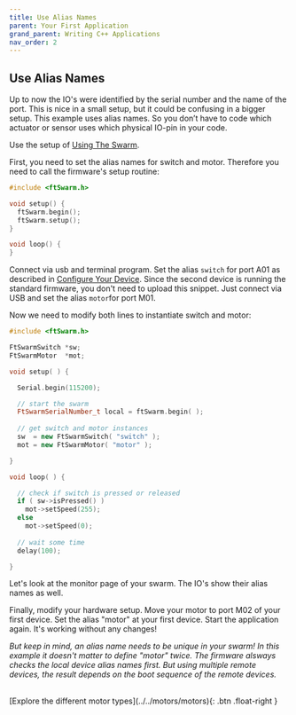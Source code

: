 ```yaml
---
title: Use Alias Names
parent: Your First Application
grand_parent: Writing C++ Applications
nav_order: 2
---
```


## Use Alias Names

Up to now the IO's were identified by the serial number and the name of the port. This is nice in a small setup, but it could be confusing in a bigger setup.
This example uses alias names. So you don’t have to code which actuator or sensor uses which physical IO-pin in your code.

Use the setup of [Using The Swarm](../MotorSwitchSwarm).

First, you need to set the alias names for switch and motor. Therefore you need to call the firmware's setup routine:

```cpp
#include <ftSwarm.h>

void setup() {
  ftSwarm.begin();
  ftSwarm.setup();
}

void loop() {
}
```

Connect via usb and terminal program. Set the alias `switch` for port A01 as described in [Configure Your Device](../../../setup/configure_your_device/configure_your_device).
Since the second device is running the standard firmware, you don't need to upload this snippet. Just connect via USB and set the alias `motor`for port M01.

Now we need to modify both lines to instantiate switch and motor:

```cpp
#include <ftSwarm.h>

FtSwarmSwitch *sw;
FtSwarmMotor  *mot;

void setup( ) {

  Serial.begin(115200);

  // start the swarm
  FtSwarmSerialNumber_t local = ftSwarm.begin( );
  
  // get switch and motor instances
  sw  = new FtSwarmSwitch( "switch" );
  mot = new FtSwarmMotor( "motor" );

}

void loop( ) {

  // check if switch is pressed or released
  if ( sw->isPressed() )
    mot->setSpeed(255);
  else
    mot->setSpeed(0);
  
  // wait some time
  delay(100);

}
```

Let's look at the monitor page of your swarm. The IO's show their alias names as well.

Finally, modify your hardware setup. Move your motor to port M02 of your first device. Set the alias "motor" at your first device. Start the application again. 
It's working without any changes!

*But keep in mind, an alias name needs to be unique in your swarm! In this example it doesn't matter to define "motor" twice. 
The firmware alsways checks the local device alias names first. But using multiple remote devices, the result depends on the boot sequence of the remote devices.*
 
<br>
[Explore the different motor types](../../motors/motors){: .btn .float-right }
<br>